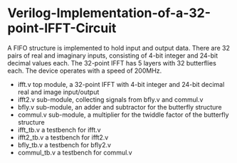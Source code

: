 # Verilog-Implementation-of-a-32-point-IFFT-Circuit
A FIFO structure is implemented to hold input and output data. There are 32 pairs of real and imaginary inputs, consisting of 4-bit integer and 24-bit decimal values each. The 32-point IFFT has 5 layers with 32 butterflies each. The device operates with a speed of 200MHz.


- ifft.v		top module, a 32-point IFFT with 4-bit integer and 24-bit decimal real and image input/output
- ifft2.v		sub-module, collecting signals from bfly.v and commul.v
- bfly.v		sub-module, an adder and subtractor for the butterfly structure
- commul.v		sub-module, a multiplier for the twiddle factor of the butterfly structure
- ifft_tb.v		a testbench for ifft.v
- ifft2_tb.v		a testbench for ifft2.v
- bfly_tb.v		a testbench for bfly2.v
- commul_tb.v		a testbench for commul.v
